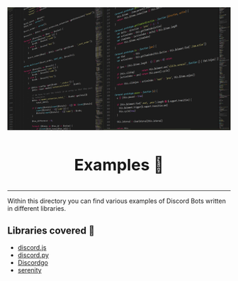 <!-- markdownlint-disable -->
<div align="center">
<img src="../assets/libraries.png">
<br>
<br>
<p style="font-size: 36px; font-weight: bold;">Examples 🤖</p>
</div>

---

Within this directory you can find various examples of Discord Bots written in different libraries.

## Libraries covered 📜

- [discord.js](discord.js/)
- [discord.py](discord.py/)
- [Discordgo](Discordgo/)
- [serenity](serenity/)
